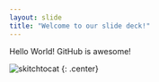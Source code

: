 ```yaml
---
layout: slide
title: "Welcome to our slide deck!"
---
```


Hello World! GitHub is awesome!

![skitchtocat](https://octodex.github.com/images/skitchtocat.png)
{: .center}
